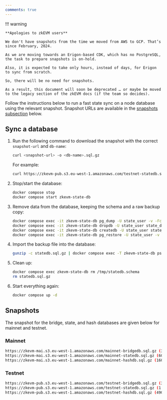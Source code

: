 ```yaml
---
comments: true
---
```


!!! warning
    
    **Apologies to zkEVM users**

    We don't have snapshots from the time we moved from AWS to GCP. That’s since February, 2024.

    As we are moving towards an Erigon-based CDK, which has no PostgreSQL, the task to prepare snapshots is on-hold.

    Also, it is expected to take only hours, instead of days, for Erigon to sync from scratch.

    So, there will be no need for snapshots.

    As a result, this document will soon be deprecated … or maybe be moved to the legacy section of the zkEVM docs (if the team so decides).

    
Follow the instructions below to run a fast state sync on a node database using the relevant snapshot. Snapshot URLs are available in the [snapshots subsection](#snapshots) below.

## Sync a database

1. Run the following command to download the snapshot with the correct `snapshot-url` and `db-name`:

    ```sh
    curl <snapshot-url> -o <db-name>.sql.gz
    ```

    For example: 

    ```sh
    curl https://zkevm-pub.s3.eu-west-1.amazonaws.com/testnet-statedb.sql.gz -o statedb.sql.gz
    ```

2. Stop/start the database:
    
    ```sh
    docker compose stop
    docker compose start zkevm-state-db
    ```

3. Remove data from the database, keeping the schema and a raw backup copy:

    ```sh
    docker compose exec -it zkevm-state-db pg_dump -U state_user -v -Fc -s -f /tmp/statedb.schema state_db
    docker compose exec -it zkevm-state-db dropdb -U state_user state_db
    docker compose exec -it zkevm-state-db createdb -U state_user state_db
    docker compose exec -it zkevm-state-db pg_restore -U state_user -v -d state_db /tmp/statedb.schema
    ```

4. Import the backup file into the database:

    ```sh
    gunzip -c statedb.sql.gz | docker compose exec -T zkevm-state-db psql -U state_user -d state_db
    ```

5. Clean up:

    ```sh
    docker compose exec zkevm-state-db rm /tmp/statedb.schema
    rm statedb.sql.gz
    ```
    
6. Start everything again:

    ```sh
    docker compose up -d
    ```

## Snapshots

The snapshot for the bridge, state, and hash databases are given below for mainnet and testnet.

### Mainnet

```bash
https://zkevm-mai.s3.eu-west-1.amazonaws.com/mainnet-bridgedb.sql.gz (315MB)
https://zkevm-mai.s3.eu-west-1.amazonaws.com/mainnet-statedb.sql.gz (6GB)
https://zkevm-mai.s3.eu-west-1.amazonaws.com/mainnet-hashdb.sql.gz (160GB)
```

### Testnet

```bash
https://zkevm-pub.s3.eu-west-1.amazonaws.com/testnet-bridgedb.sql.gz (312MB)
https://zkevm-pub.s3.eu-west-1.amazonaws.com/testnet-statedb.sql.gz (1.9GB)
https://zkevm-pub.s3.eu-west-1.amazonaws.com/testnet-hashdb.sql.gz (49GB)
```
